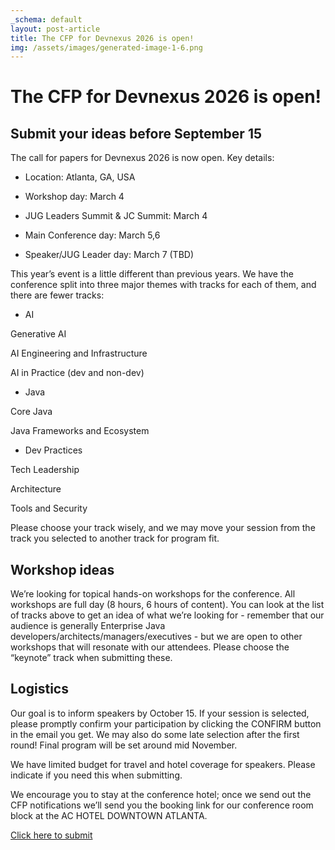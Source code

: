 ```yaml
---
_schema: default
layout: post-article
title: The CFP for Devnexus 2026 is open!
img: /assets/images/generated-image-1-6.png
---
```

# The CFP for Devnexus 2026 is open!

## Submit your ideas before September 15

The call for papers for Devnexus 2026 is now open. Key details:

- Location: Atlanta, GA, USA

- Workshop day: March 4

- JUG Leaders Summit & JC Summit: March 4

- Main Conference day: March 5,6

- Speaker/JUG Leader day: March 7 (TBD)

This year’s event is a little different than previous years. We have the conference split into three major themes with tracks for each of them, and there are fewer tracks:

- AI

Generative AI

AI Engineering and Infrastructure

AI in Practice (dev and non-dev)

- Java

Core Java

Java Frameworks and Ecosystem

- Dev Practices

Tech Leadership

Architecture

Tools and Security

Please choose your track wisely, and we may move your session from the track you selected to another track for program fit.

## Workshop ideas

We’re looking for topical hands-on workshops for the conference. All workshops are full day (8 hours, 6 hours of content). You can look at the list of tracks above to get an idea of what we’re looking for - remember that our audience is generally Enterprise Java developers/architects/managers/executives - but we are open to other workshops that will resonate with our attendees. Please choose the “keynote” track when submitting these.

## Logistics

Our goal is to inform speakers by October 15. If your session is selected, please promptly confirm your participation by clicking the CONFIRM button in the email you get. We may also do some late selection after the first round! Final program will be set around mid November.

We have limited budget for travel and hotel coverage for speakers. Please indicate if you need this when submitting.

We encourage you to stay at the conference hotel; once we send out the CFP notifications we’ll send you the booking link for our conference room block at the AC HOTEL DOWNTOWN ATLANTA.

[Click here to submit](https://sessionize.com/devnexus-2026/)

 